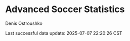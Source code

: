 # Advanced Soccer Statistics
Denis Ostroushko

<!-- gfm -->

Last successful data update: 2025-07-07 22:20:26 CST
